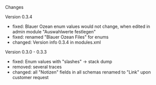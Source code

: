 Changes

Version 0.3.4
* fixed: Blauer Ozean enum values would not change, when edited in admin module "Auswahlwerte festlegen"
* fixed: renamed "Blauer Ozean Files" for enums
* changed: Version info 0.3.4 in modules.xml

Version 0.3.0 - 0.3.3
* fixed: Enum values with "slashes" -> stack dump
* removed: several traces
* changed: all "Notizen" fields in all schemas renamed to "Link" upon customer request

